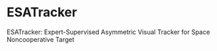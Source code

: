 # ESATracker
ESATracker: Expert-Supervised Asymmetric Visual Tracker for Space Noncooperative Target
